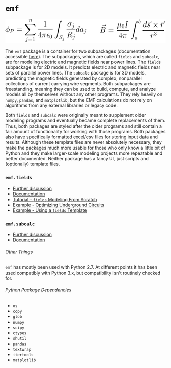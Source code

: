 # `emf`

![equations](docs/img/both-equations.png)

The `emf` package is a container for two subpackages (documentation accessible [here](http://mbaum1122.github.io/emf/)). The subpackages, which are called `fields` and `subcalc`, are for modeling electric and magnetic fields near power lines. The `fields` subpackage is for 2D models. It predicts electric and magnetic fields near sets of parallel power lines. The `subcalc` package is for 3D models, predicting the magnetic fields generated by complex, nonparallel collections of current carrying wire segments. Both subpackages are freestanding, meaning they can be used to build, compute, and analyze models all by themselves without any other programs. They rely heavily on `numpy`, `pandas`, and `matplotlib`, but the EMF calculations do not rely on algorithms from any external libraries or legacy code.

Both `fields` and `subcalc` were originally meant to supplement older modeling programs and eventually became complete replacements of them. Thus, both packages are styled after the older programs and still contain a fair amount of functionality for working with those programs. Both packages also have specifically formatted excel/csv files for storing input data and results. Although these template files are never absolutely necessary, they make the packages much more usable for those who only know a little bit of Python and they make larger-scale modeling projects more repeatable and better documented. Neither package has a fancy UI, just scripts and (optionally) template files.

### `emf.fields`

* [Further discussion](http://mbaum1122.github.io/emf/README-fields.html)
* [Documentation](http://mbaum1122.github.io/emf/emf.fields.html)
* [Tutorial - `fields` Modeling From Scratch](https://github.com/mbaum1122/emf/blob/master/docs/notebooks/fields-workflow-from-scratch.ipynb)
* [Example - Optimizing Underground Circuits](https://github.com/mbaum1122/emf/blob/master/docs/notebooks/underground-line-optimization.ipynb)
* [Example - Using a `fields` Template](https://github.com/mbaum1122/emf/blob/master/docs/notebooks/using-a-template.ipynb)

### `emf.subcalc`

* [Further discussion](http://mbaum1122.github.io/emf/README-subcalc.html)
* [Documentation](http://mbaum1122.github.io/emf/emf.subcalc.html)

###### Other Things

`emf` has mostly been used with Python 2.7. At different points it has been used compatibly with Python 3.x, but compatibility isn't routinely checked for.

###### Python Package Dependencies
* `os`
* `copy`
* `glob`
* `numpy`
* `scipy`
* `ctypes`
* `shutil`
* `pandas`
* `textwrap`
* `itertools`
* `matplotlib`
